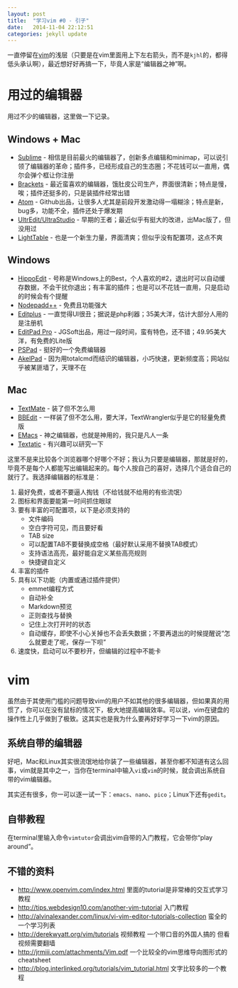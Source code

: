 ```yaml
---
layout: post
title:  "学习vim #0 - 引子"
date:   2014-11-04 22:12:51
categories: jekyll update
---
```


一直停留在[vim](http://www.vim.org)的浅层（只要是在vim里面用上下左右箭头，而不是`kjhl`的，都得低头承认啊），最近想好好再搞一下，毕竟人家是“编辑器之神”啊。

# 用过的编辑器

用过不少的编辑器，这里做一下记录。

## Windows + Mac

* [Sublime](http://www.sublimetext.com) - 相信是目前最火的编辑器了，创新多点编辑和minimap，可以说引领了编辑器的革命；插件多，已经形成自己的生态圈；不花钱可以一直用，偶尔会弹个框让你注册
* [Brackets](http://brackets.io) - 最近蛮喜欢的编辑器，饿肚皮公司生产，界面很清新；特点是慢，唉；插件还挺多的，只是装插件经常出错
* [Atom](https://atom.io) - Github出品，让很多人尤其是前段开发激动得一塌糊涂；特点是新，bug多，功能不全，插件还处于爆发期
* [UltrEdit/UltraStudio](http://www.ultraedit.com) - 早期的王者；最近似乎有挺大的改进，出Mac版了，但没用过
* [LightTable](http://lighttable.com) - 也是一个新生力量，界面清爽；但似乎没有配置项，这点不爽

## Windows

* [HippoEdit](http://www.hippoedit.com) - 号称是Windows上的Best，个人喜欢的#2，退出时可以自动缓存数据，不会干扰你退出；有丰富的插件；也是可以不花钱一直用，只是启动的时候会有个提醒
* [Nodepadd++](http://notepad-plus-plus.org) - 免费且功能强大
* [Editplus](http://www.editplus.com) - 一直觉得UI很丑；据说是php利器；35美大洋，估计大部分人用的是注册机
* [EditPad Pro](http://www.editpadpro.com) - JGSoft出品，用过一段时间，蛮有特色，还不错；49.95美大洋，有免费的Lite版
* [PSPad](http://www.pspad.com/) - 挺好的一个免费编辑器
* [AkelPad](http://akelpad.sourceforge.net/en/index.php) - 因为用totalcmd而结识的编辑器，小巧快速，更新频度高；网站似乎被某匪墙了，天理不在

## Mac

* [TextMate](http://macromates.com) - 装了但不怎么用
* [BBEdit](http://www.barebones.com/products/bbedit/index.html) - 一样装了但不怎么用，要大洋，TextWrangler似乎是它的轻量免费版
* [EMacs](http://www.gnu.org/software/emacs) - 神之编辑器，也就是神用的，我只是凡人一条
* [Textatic](http://www.textasticapp.com) - 有兴趣可以研究一下

这里不是来比较各个浏览器哪个好哪个不好；我认为只要是编辑器，那就是好的，毕竟不是每个人都能写出编辑起来的。每个人按自己的喜好，选择几个适合自己的就行了。我选择编辑器的标准是：

1. 最好免费，或者不要逼人掏钱（不给钱就不给用的有些流氓）
2. 图标和界面要能第一时间抓住眼球
3. 要有丰富的可配置项，以下是必须支持的
	* 文件编码
	* 空白字符可见，而且要好看
	* TAB size
	* 可以配置TAB不要替换成空格（最好默认采用不替换TAB模式）
	* 支持语法高亮，最好能自定义某些高亮规则
	* 快捷键自定义
4. 丰富的插件
5. 具有以下功能（内置或通过插件提供）
	* emmet编程方式
	* 自动补全
	* Markdown预览
	* 正则查找与替换
	* 记住上次打开时的状态
	* 自动缓存，即使不小心关掉也不会丢失数据；不要再退出的时候提醒说“怎么就要走了呢，保存一下呗”
6. 速度快，启动可以不要秒开，但编辑的过程中不能卡

# vim

虽然由于其使用门槛的问题导致vim的用户不如其他的很多编辑器，但如果真的用惯了，你可以在没有鼠标的情况下，极大地提高编辑效率。可以说，vim在键盘的操作性上几乎做到了极致。这其实也是我为什么要再好好学习一下vim的原因。

## 系统自带的编辑器

好吧，Mac和Linux其实很流氓地给你装了一些编辑器，甚至你都不知道有这么回事，vim就是其中之一，当你在terminal中输入`vi`或`vim`的时候，就会调出系统自带的vim编辑器。

其实还有很多，你一可以逐一试一下：`emacs`、`nano`、`pico`；Linux下还有`gedit`。

## 自带教程

在terminal里输入命令`vimtutor`会调出vim自带的入门教程，它会带你“play around”。

## 不错的资料

* <http://www.openvim.com/index.html> 里面的tutorial是非常棒的交互式学习教程
* <http://tips.webdesign10.com/another-vim-tutorial> 入门教程
* <http://alvinalexander.com/linux/vi-vim-editor-tutorials-collection> 蛮全的一个学习列表
* <http://derekwyatt.org/vim/tutorials> 视频教程 一个带口音的外国人搞的 但看视频需要翻墙
* <http://jrmiii.com/attachments/Vim.pdf> 一个比较全的vim思维导向图形式的cheatsheet
* <http://blog.interlinked.org/tutorials/vim_tutorial.html> 文字比较多的一个教程